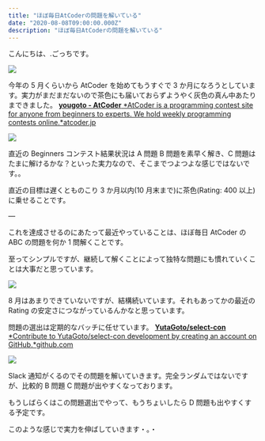 ```yaml
---
title: "ほぼ毎日AtCoderの問題を解いている"
date: "2020-08-08T09:00:00.000Z"
description: "ほぼ毎日AtCoderの問題を解いている"
---
```


こんにちは、.ごっちです。

![](https://cdn-images-1.medium.com/max/2296/0*ptQMtJ2IyaNmNwVU.png)

今年の 5 月くらいから AtCoder を始めてもうすぐで 3 か月になろうとしています。実力がまだまだないので茶色にも届いておらずようやく灰色の真ん中あたりまできました。
[**yougoto - AtCoder**
*AtCoder is a programming contest site for anyone from beginners to experts. We hold weekly programming contests online.*atcoder.jp](https://atcoder.jp/users/yougoto)

![](https://cdn-images-1.medium.com/max/3402/0*2xWSjHxWonpLLpdm.png)

直近の Beginners コンテスト結果状況は A 問題 B 問題を素早く解き、C 問題はたまに解けるかな？といった実力なので、そこまでつよつよな感じではないです。。

直近の目標は遅くとものこり 3 か月以内(10 月末まで)に茶色(Rating: 400 以上)に乗せることです。

—

これを達成させるのにあたって最近やっていることは、ほぼ毎日 AtCoder の ABC の問題を何か 1 問解くことです。

至ってシンプルですが、継続して解くことによって独特な問題にも慣れていくことは大事だと思っています。

![](https://cdn-images-1.medium.com/max/2000/0*35YzbCcW_07NeHL2.png)

8 月はあまりできていないですが、結構続いています。それもあってかの最近の Rating の安定さにつながっているんかなと思っています。

問題の選出は定期的なバッチに任せています。
[**YutaGoto/select-con**
*Contribute to YutaGoto/select-con development by creating an account on GitHub.*github.com](https://github.com/YutaGoto/select-con)

![](https://cdn-images-1.medium.com/max/2208/0*PrJ7-2kmugSFTiJ9.png)

Slack 通知がくるのでその問題を解いていきます。完全ランダムではないですが、比較的 B 問題 C 問題が出やすくなっております。

もうしばらくはこの問題選出でやって、もうちょいしたら D 問題も出やすくする予定です。

このような感じで実力を伸ばしていきます・。・
